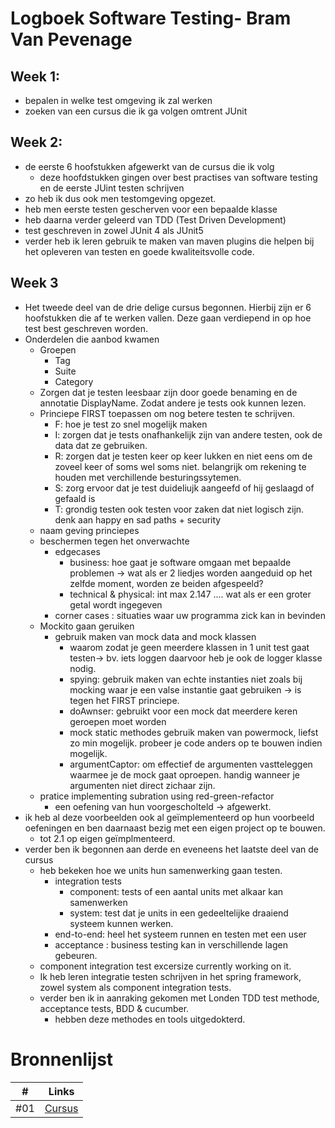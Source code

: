 # Logboek Software Testing- Bram Van Pevenage
## Week 1:
* bepalen in welke test omgeving ik zal werken
* zoeken van een cursus die ik ga volgen omtrent JUnit
## Week 2:
* de eerste 6 hoofstukken afgewerkt van de cursus die ik volg
    * deze hoofdstukken gingen over best practises van software testing en de eerste JUint testen schrijven
* zo heb ik dus ook men testomgeving opgezet.
* heb men eerste testen gescherven voor een bepaalde klasse
* heb daarna verder geleerd van TDD (Test Driven Development)
* test geschreven in zowel JUnit 4 als JUnit5 
* verder heb ik leren gebruik te maken van maven plugins die helpen bij het opleveren van testen en goede kwaliteitsvolle code.

## Week 3
* Het tweede deel van de drie delige cursus begonnen. Hierbij zijn er 6 hoofstukken die af te werken vallen. Deze gaan verdiepend in op hoe test best geschreven worden.
* Onderdelen die aanbod kwamen  
  * Groepen
    * Tag
    * Suite
    * Category
  * Zorgen dat je testen leesbaar zijn door goede benaming en de annotatie DisplayName. Zodat andere je tests ook kunnen lezen.
  * Princiepe FIRST toepassen om nog betere testen te schrijven.
    * F: hoe je test zo snel mogelijk maken
    * I: zorgen dat je tests onafhankelijk zijn van andere testen, ook de data dat ze gebruiken.
    * R: zorgen dat je testen keer op keer lukken en niet eens om de zoveel keer of soms wel soms niet. belangrijk om rekening te houden met verchillende besturingssytemen.
    * S: zorg ervoor dat je test duideliujk aangeefd of hij geslaagd of gefaald is
    * T: grondig testen ook testen voor zaken dat niet logisch zijn. denk aan happy en sad paths + security
  * naam geving princiepes
  * beschermen tegen het onverwachte
    * edgecases
      * business: hoe gaat je software omgaan met bepaalde problemen -> wat als er 2 liedjes worden aangeduid op het zelfde moment, worden ze beiden afgespeeld?
      * technical & physical: int max 2.147 .... wat als er een groter getal wordt ingegeven
    * corner cases : situaties waar uw programma zick kan in bevinden
  * Mockito gaan geruiken
    * gebruik maken van mock data and mock klassen
      * waarom zodat je geen meerdere klassen in 1 unit test gaat testen-> bv. iets loggen daarvoor heb je ook de logger klasse nodig.
      * spying: gebruik maken van echte instanties niet zoals bij mocking waar je een valse instantie gaat gebruiken -> is tegen het FIRST princiepe.
      * doAwnser: gebruikt voor een mock dat meerdere keren geroepen moet worden
      * mock static methodes gebruik maken van powermock, liefst zo min mogelijk. probeer je code anders op te bouwen indien mogelijk.
      * argumentCaptor: om effectief de argumenten vastteleggen waarmee je de mock gaat oproepen. handig wanneer je argumenten niet direct zichaar zijn.
  * pratice implementing subration using red-green-refactor
    * een oefening van hun voorgescholteld -> afgewerkt.
* ik heb al deze voorbeelden ook al geïmplementeerd op hun voorbeeld oefeningen en ben daarnaast bezig met een eigen project op te bouwen.
  * tot 2.1 op eigen geïmplmenteerd.
* verder ben ik begonnen aan derde en eveneens het laatste deel van de cursus
  * heb bekeken hoe we units hun samenwerking gaan testen.
    * integration tests
      * component: tests of een aantal units met alkaar kan samenwerken
      * system: test dat je units in een gedeeltelijke draaiend systeem kunnen werken.
    * end-to-end: heel het systeem runnen en testen met een user 
    * acceptance : business testing kan in verschillende lagen gebeuren.
  * component integration test excersize currently working on it.
  * Ik heb leren integratie testen schrijven in het spring framework, zowel system als component integration tests.
  * verder ben ik in aanraking gekomen met Londen TDD test methode, acceptance tests, BDD & cucumber.
    * hebben deze methodes en tools uitgedokterd.

# Bronnenlijst
| #   | Links                                                                                                                                                                                                                                           |
| --- | ------------------------------------------------------------------- |
| #01 |  [Cursus](https://openclassrooms.com/en/courses/5661466-use-testing-in-java-to-achieve-quality-applications)             |
